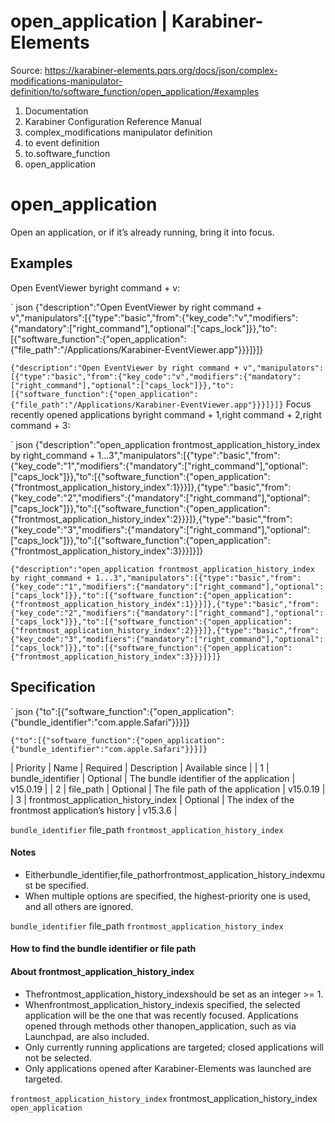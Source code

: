 # open_application | Karabiner-Elements

Source: https://karabiner-elements.pqrs.org/docs/json/complex-modifications-manipulator-definition/to/software_function/open_application/#examples

1. Documentation
1. Karabiner Configuration Reference Manual
1. complex_modifications manipulator definition
1. to event definition
1. to.software_function
1. open_application

# open_application

Open an application, or if it’s already running, bring it into focus.

## Examples

Open EventViewer byright command + v:


` json
{"description":"Open EventViewer by right command + v","manipulators":[{"type":"basic","from":{"key_code":"v","modifiers":{"mandatory":["right_command"],"optional":["caps_lock"]}},"to":[{"software_function":{"open_application":{"file_path":"/Applications/Karabiner-EventViewer.app"}}}]}]}

`{"description":"Open EventViewer by right command + v","manipulators":[{"type":"basic","from":{"key_code":"v","modifiers":{"mandatory":["right_command"],"optional":["caps_lock"]}},"to":[{"software_function":{"open_application":{"file_path":"/Applications/Karabiner-EventViewer.app"}}}]}]}` Focus recently opened applications byright command + 1,right command + 2,right command + 3:


` json
{"description":"open_application frontmost_application_history_index by right_command + 1...3","manipulators":[{"type":"basic","from":{"key_code":"1","modifiers":{"mandatory":["right_command"],"optional":["caps_lock"]}},"to":[{"software_function":{"open_application":{"frontmost_application_history_index":1}}}]},{"type":"basic","from":{"key_code":"2","modifiers":{"mandatory":["right_command"],"optional":["caps_lock"]}},"to":[{"software_function":{"open_application":{"frontmost_application_history_index":2}}}]},{"type":"basic","from":{"key_code":"3","modifiers":{"mandatory":["right_command"],"optional":["caps_lock"]}},"to":[{"software_function":{"open_application":{"frontmost_application_history_index":3}}}]}]}

`{"description":"open_application frontmost_application_history_index by right_command + 1...3","manipulators":[{"type":"basic","from":{"key_code":"1","modifiers":{"mandatory":["right_command"],"optional":["caps_lock"]}},"to":[{"software_function":{"open_application":{"frontmost_application_history_index":1}}}]},{"type":"basic","from":{"key_code":"2","modifiers":{"mandatory":["right_command"],"optional":["caps_lock"]}},"to":[{"software_function":{"open_application":{"frontmost_application_history_index":2}}}]},{"type":"basic","from":{"key_code":"3","modifiers":{"mandatory":["right_command"],"optional":["caps_lock"]}},"to":[{"software_function":{"open_application":{"frontmost_application_history_index":3}}}]}]}`
## Specification


` json
{"to":[{"software_function":{"open_application":{"bundle_identifier":"com.apple.Safari"}}}]}

`{"to":[{"software_function":{"open_application":{"bundle_identifier":"com.apple.Safari"}}}]}`

| Priority | Name | Required | Description | Available since |
| 1 | bundle_identifier | Optional | The bundle identifier of the application | v15.0.19 |
| 2 | file_path | Optional | The file path of the application | v15.0.19 |
| 3 | frontmost_application_history_index | Optional | The index of the frontmost application’s history | v15.3.6 |

` bundle_identifier ` file_path ` frontmost_application_history_index `
#### Notes

- Eitherbundle_identifier,file_pathorfrontmost_application_history_indexmust be specified.
- When multiple options are specified, the highest-priority one is used, and all others are ignored.

` bundle_identifier ` file_path ` frontmost_application_history_index `
#### How to find the bundle identifier or file path

#### About frontmost_application_history_index

- Thefrontmost_application_history_indexshould be set as an integer >= 1.
- Whenfrontmost_application_history_indexis specified, the selected application will be the one that was recently focused.
Applications opened through methods other thanopen_application, such as via Launchpad, are also included.
- Only currently running applications are targeted; closed applications will not be selected.
- Only applications opened after Karabiner-Elements was launched are targeted.

` frontmost_application_history_index ` frontmost_application_history_index ` open_application `